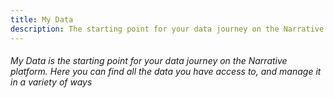 ```yaml
---
title: My Data
description: The starting point for your data journey on the Narrative platform.
---
```


###### My Data is the starting point for your data journey on the Narrative platform.  Here you can find all the data you have access to, and manage it in a variety of ways
